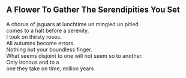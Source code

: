 A Flower To Gather The Serendipities You Set
--------------------------------------------
A chorus of jaguars at lunchtime un mingled un pitied  
comes to a halt before a serenity.  
I took on thirsty roses.  
All autumns become errors.  
Nothing but your boundless finger.  
What seems disjoint to one will not seem so to another.  
Only ironous and to a  
one they take on time, million years  

